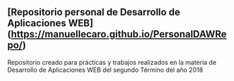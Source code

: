 ## [Repositorio personal de Desarrollo de Aplicaciones WEB] (https://manuellecaro.github.io/PersonalDAWRepo/)

Repositorio creado para prácticas y trabajos realizados en la materia de Desarrollo de Aplicaciones WEB del segundo Término del año 2018

